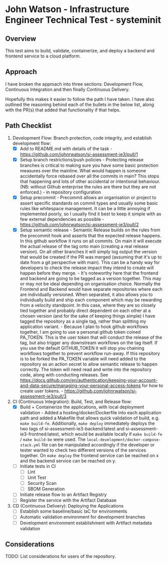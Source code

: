 # John Watson - Infrastructure Engineer Technical Test - systeminit

## Overview

 This test aims to build, validate, containerize, and deploy a backend and frontend service to a cloud platform.

## Approach

I have broken the approach into three sections: Development Flow, Continuous Integration and then finally Continuous Delivery.

Hopefully this makes it easier to follow the path I have taken. I have also outlined the reasoning behind each of the bullets in the below list, along with the PR(s) that added that functionality if that helps.

## Path Checklist

1. Development Flow: Branch protection, code integrity, and establish development flow:
   - [X] Add to README.md with details of the task
         - https://github.com/johnrwatson/si-assessment-ie3/pull/1
   - [X] Setup branch restrictions/push policies
         - Protecting release branches is critical to making sure you have some basic protection measures over the mainline. What would happen is someone accidentally force rebased over all the commits in main? This stops that happening and lots of other accidental or intentional behaviour. (NB: without Github enterprise the rules are there but they are not enforced.)
         - in repository configuration
   - [X] Setup precommit
         - Precommit allows an organisation or project to assert specific standards on commit types and usually some basic rules like whitespace management. It can be a little annoying if implemented poorly, so I usually find it best to keep it simple with as few external dependencies as possible
         - https://github.com/johnrwatson/si-assessment-ie3/pull/2
   - [X] Setup semantic release
         - Semantic Release builds on the rules from the precommit hook and asserts that the expected release happens. In this github workflow it runs on all commits. On main it will execute the actual release of the tag onto main (creating a real release version). On all other branches it will simply log output the version that would be created if the PR was merged (assuming that it's up to date from a git perspective with main). This can be a handy way for developers to check the release impact they intend to create will happen before they merge.
         - It's noteworthy here that the frontend and backend are going to be tagged as a version together. This may or may not be ideal depending on organisation choice. Normally the Frontend and Backend would have separate repositories where each are individually versioned. When separated, it also allows you to individually build and ship each component which may be rewarding from a velocity standpoint. In this case, where they are so closely tied together and probably direct dependent on each other at a chosen version (and for the sake of keeping things simple) I have tagged the repository as a single tag, rather than splitting my application variant.
         - Because I plan to hook github workflows together, I am going to use a personal github token coined PA_TOKEN. This is the user token that will conduct the release of the tag, but also trigger any downstream workflows on the tag itself. If you use the default GITHUB_TOKEN it will stop you chaining workflows together to prevent workflow run-away. If this repository is to be forked the PA_TOKEN variable will need added to the repository as an action secret to allow semantic release to happen correctly. The token will need read and write into the repository code, along with conducting releases. See https://docs.github.com/en/authentication/keeping-your-account-and-data-secure/managing-your-personal-access-tokens for how to create user tokens.
         - https://github.com/johnrwatson/si-assessment-ie3/pull/3

2. CI (Continuous Integration): Build, Test, and Release flow:
   - [X] Build + Containerize the applications, with local deployment validation
         - Added a hosting/docker/Dockerfile into each application path and added a Makefile that allows quick validation of build, e.g. `make build-fe`. Additionally, `make deploy` immediately deploys the two tags of si-assessment-ie3-backend:latest and si-assessment-ie3-frontned:latest, which would be available locally if `make build-fe` / `make build-be` were used. The `local-development/docker-compose-stack.yml` file can be manipulated accordingly if the developer or tester wanted to check two different versions of the services together. On `make deploy` the frontend service can be reached on x and the backend service can be reached on y.
   - [ ] Initiate tests in CI
     - [ ] Lint
     - [ ] Unit Test
     - [ ] Security Scan
     - [ ] SBOM Generation
   - [ ] Initiate release flow to an Artifact Registry
   - [ ] Register the service with the Artifact Database

3. CD (Continuous Delivery): Deploying the Applications
   - [ ] Establish some baseline/basic IaC for environments
   - [ ] Automatic validation environment for development branches
   - [ ] Development environment establishment with Artifact metadata validation

## Considerations

TODO: List considerations for users of the repository.
